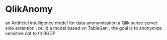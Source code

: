 # QlikAnomy
an Artificiel intelligence model for data anonymisation 
a Qlik sense server side extention ; 
build a model based on TableGan , the goal is to anonymize sensitive dat to fit RGDP 
